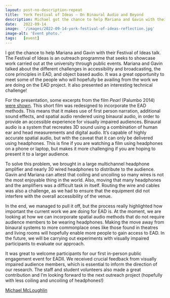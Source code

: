 ```yaml
---
layout: post-no-description-repeat
title:  York Festival of Ideas — On Binaural Audio and Beyond
description: Michael got the chance to help Mariana and Gavin with their Festival of Ideas talk last June. This post is a reflection on his experience. 
date:   2022-09-14
image:  '/images/2022-09-14-york-festival-of-ideas-reflection.jpg'
image-alt: 'Event photo.'
tags:   [event]
---
```


I got the chance to help Mariana and Gavin with their Festival of Ideas talk. The Festival of Ideas is an outreach programme that seeks to showcase work carried out at the university through public events. Mariana and Gavin talked about the different challenges in accessibility and broadcasting, the core principles in EAD, and object based audio. It was a great opportunity to meet some of the people who will hopefully be availing from the work we are doing on the EAD project. It also presented an interesting technical challenge! 

For the presentation, some excerpts from the film *Pearl* (Palumbo 2014) [were shown](https://enhancingaudiodescription.com/pearl). This short film was redesigned to incorporate the EAD methods. This means that it makes use of first person narration, additional sound effects, and spatial audio rendered using binaural audio, in order to provide an accessible experience for visually impaired audiences. Binaural audio is a system that recreates 3D sound using a combination of human ear and head measurements and digital audio. It’s capable of highly accurate spatial audio, but with the caveat that it can only be delivered using headphones. This is fine if you are watching a film using headphones on a phone or laptop, but makes it more challenging if you are hoping to present it to a larger audience. 

To solve this problem, we brought in a large multichannel headphone amplifier and nearly 30 wired headphones to distribute to the audience. Gavin and Mariana can attest that coiling and uncoiling so many wires is not the most enjoyable thing in the world. Also, moving that many headphones and the amplifiers was a difficult task in itself. Routing the wire and cables was also a challenge, as we had to ensure that the equipment did not interfere with the overall accessibility of the venue. 

In the end, we managed to pull it off, but the process really highlighted how important the current work we are doing for EAD is. At the moment, we are looking at how we can incorporate spatial audio methods that do not require audience members to be wearing headphones. Making the move away from binaural systems to more commonplace ones like those found in theatres and living rooms will hopefully enable more people to gain access to EAD. In the future, we will be carrying out experiments with visually impaired participants to evaluate our approach.  

It was great to welcome participants for our first in-person public engagement event for EADII. We received crucial feedback from visually impaired audience members, which is essential to inform the direction of our research. The staff and student volunteers also made a great contribution and I’m looking forward to the next outreach project (hopefully with less coiling and uncoiling of headphones!) 

[Michael McLoughlin](http://127.0.0.1:4000/team-michael-mcloughlin)